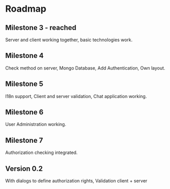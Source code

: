 # Roadmap

## Milestone 3 - reached

Server and client working together, basic technologies work.

## Milestone 4

Check method on server,
Mongo Database,
Add Authentication,
Own layout.

## Milestone 5

I18n support,
Client and server validation,
Chat application working.

## Milestone 6

User Administration working.

## Milestone 7

Authorization checking integrated.

## Version 0.2

With dialogs to define authorization rights,
Validation client + server
